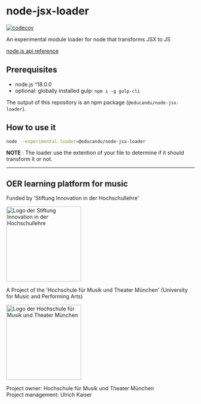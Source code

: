 # node-jsx-loader

[![codecov](https://codecov.io/gh/educandu/node-jsx-loader/branch/main/graph/badge.svg)](https://codecov.io/gh/educandu/node-jsx-loader)

An experimental module loader for node that transforms JSX to JS

[node.js api reference](https://nodejs.org/dist/latest-v21.x/docs/api/cli.html#--experimental-loadermodule)

## Prerequisites

* node.js ^18.0.0
* optional: globally installed gulp: `npm i -g gulp-cli`

The output of this repository is an npm package (`@educandu/node-jsx-loader`).

## How to use it

```bash
node --experimental-loader=@educandu/node-jsx-loader
```

**NOTE** : The loader use the extention of your file to determine if it should transform it or not.

---

## OER learning platform for music

Funded by 'Stiftung Innovation in der Hochschullehre'

<img src="https://stiftung-hochschullehre.de/wp-content/uploads/2020/07/logo_stiftung_hochschullehre_screenshot.jpg)" alt="Logo der Stiftung Innovation in der Hochschullehre" width="200"/>

A Project of the 'Hochschule für Musik und Theater München' (University for Music and Performing Arts)

<img src="https://upload.wikimedia.org/wikipedia/commons/d/d8/Logo_Hochschule_f%C3%BCr_Musik_und_Theater_M%C3%BCnchen_.png" alt="Logo der Hochschule für Musik und Theater München" width="200"/>

Project owner: Hochschule für Musik und Theater München\
Project management: Ulrich Kaiser
